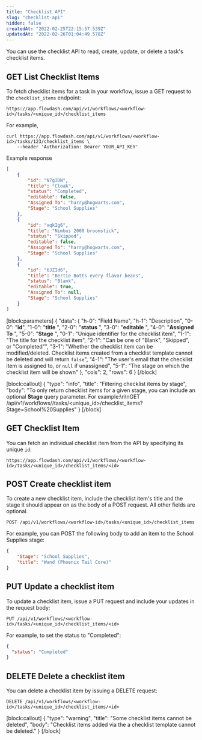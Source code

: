 ```yaml
---
title: "Checklist API"
slug: "checklist-api"
hidden: false
createdAt: "2022-02-25T22:15:57.539Z"
updatedAt: "2022-02-26T01:04:49.578Z"
---
```

You can use the checklist API to read, create, update, or delete a task's checklist items.

## GET List Checklist Items

To fetch checklist items for a task in your workflow, issue a GET request to the `checklist_items` endpoint:

```
https://app.flowdash.com/api/v1/workflows/<workflow-id>/tasks/<unique_id>/checklist_items
```

For example,

```
curl https://app.flowdash.com/api/v1/workflows/<workflow-id>/tasks/123/checklist_items \
    --header 'Authorization: Bearer YOUR_API_KEY'
```

Example response
```json
[
    {
        "id": "N7gIDN",
        "title": "Cloak",
        "status": "Completed",
        "editable": false,
        "Assigned To": "harry@hogwarts.com",
        "Stage": "School Supplies"
    },
    {
        "id": "xqkIg6",
        "title": "Nimbus 2000 broomstick",
        "status": "Skipped",
        "editable": false,
        "Assigned To": "harry@hogwarts.com",
        "Stage": "School Supplies"
    },
    {
        "id": "6JZId6",
        "title": "Bertie Botts every flavor beans",
        "status": "Blank",
        "editable": true,
        "Assigned To": null,
        "Stage": "School Supplies"
    }
]
```

[block:parameters]
{
  "data": {
    "h-0": "Field Name",
    "h-1": "Description",
    "0-0": "**id**",
    "1-0": "**title** ",
    "2-0": "**status** ",
    "3-0": "**editable** ",
    "4-0": "**Assigned To** ",
    "5-0": "**Stage** ",
    "0-1": "Unique identifier for the checklist item",
    "1-1": "The title for the checklist item",
    "2-1": "Can be one of \"Blank\", \"Skipped\", or \"Completed\"",
    "3-1": "Whether the checklist item can be modified/deleted. Checklist items created from a checklist template cannot be deleted and will return `false`",
    "4-1": "The user's email that the checklist item is assigned to, or `null` if unassigned",
    "5-1": "The stage on which the checklist item will be shown"
  },
  "cols": 2,
  "rows": 6
}
[/block]

[block:callout]
{
  "type": "info",
  "title": "Filtering checklist items by stage",
  "body": "To only return checklist items for a given stage, you can include an optional **Stage** query parameter. For example:\n\nGET /api/v1/workflows/<workflow-id>/tasks/<unique_id>/checklist_items?Stage=School%20Supplies"
}
[/block]
## GET Checklist Item

You can fetch an individual checklist item from the API by specifying its unique `id`:

```
https://app.flowdash.com/api/v1/workflows/<workflow-id>/tasks/<unique_id>/checklist_items/<id>
```

## POST Create checklist item

To create a new checklist item, include the checklist item's title and the stage it should appear on as the body of a POST request. All other fields are optional.

```
POST /api/v1/workflows/<workflow-id>/tasks/<unique_id>/checklist_items
```

For example, you can POST the following body to add an item to the School Supplies stage:

```json
{
    "Stage": "School Supplies",
    "title": "Wand (Phoenix Tail Core)"
}
```

## PUT Update a checklist item

To update a checklist item, issue a PUT request and include your updates in the request body:
```
PUT /api/v1/workflows/<workflow-id>/tasks/<unique_id>/checklist_items/<id>
```

For example, to set the status to "Completed":
```json
{
  "status": "Completed"
}
```

## DELETE Delete a checklist item

You can delete a checklist item by issuing a DELETE request:
```
DELETE /api/v1/workflows/<workflow-id>/tasks/<unique_id>/checklist_items/<id>
```
[block:callout]
{
  "type": "warning",
  "title": "Some checklist items cannot be deleted",
  "body": "Checklist items added via the a checklist template cannot be deleted."
}
[/block]